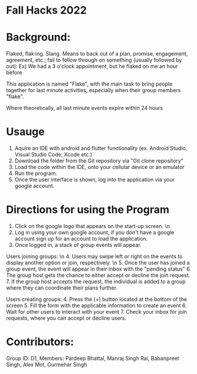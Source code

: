 # Fall Hacks 2022

# Background: 

Flaked, flak·ing. Slang. Means to back out of a plan, promise, engagement, agreement, etc.; fail to follow through on something (usually followed by out): 
Ex) We had a 3 o'clock appointment, but he flaked on me an hour before

This application is named "Flake", with the main task to bring people together for last minute activities, especially when their group members "flake".


Where theoretically, all last minute events expire within 24 hours

# Usauge
1. Aquire an IDE with android and flutter functionality (ex. Android Studio, Visual Studio Code, Xcode etc.)
2. Download the folder from the Git repository via "Git clone repository"
3. Load the code within the IDE, onto your cellular device or an emulator 
4. Run the program.
5. Once the user interface is shown, log into the application via your google account. 

# Directions for using the Program 

1. Click on the google logo that appears on the start-up screen. \n
2. Log in using your own google account, if you don't have a google account sign up for an account to load the application.
3. Once logged in, a stack of group events will appear. 

Users joining groups: \n
4. Users may swipe left or right on the events to display another option or join, respectively. \n
5. Once the user has joined a group event, the event will appear in their inbox with the "pending status"
6. The group host gets the chance to either accept or decline the join request.
7. If the group host accepts the request, the individual is added to a group where they can coordinate their plans further.

Users creating groups: 
4. Press the (+) button located at the bottom of the screen 
5. Fill the form with the applicable information to create an event 
6. Wait for other users to interact with your event 
7. Check your inbox for join requests, where you can accept or decline users. 


# Contributors: 
Group ID: D1,
Members: Pardeep Bhattal, Manraj Singh Rai, Babanpreet Singh, Alex Mot, Gurmehar Singh 
